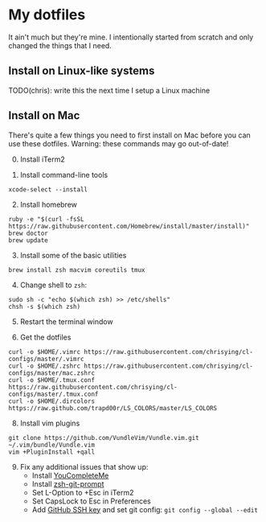 # My dotfiles

It ain't much but they're mine. I intentionally started from scratch and only
changed the things that I need.

## Install on Linux-like systems

TODO(chris): write this the next time I setup a Linux machine

## Install on Mac

There's quite a few things you need to first install on Mac before you can use
these dotfiles. Warning: these commands may go out-of-date!

0. Install iTerm2

1. Install command-line tools

```
xcode-select --install
```

2. Install homebrew

```
ruby -e "$(curl -fsSL https://raw.githubusercontent.com/Homebrew/install/master/install)"
brew doctor
brew update
```

3. Install some of the basic utilities

```
brew install zsh macvim coreutils tmux
```

4. Change shell to `zsh`:

```
sudo sh -c "echo $(which zsh) >> /etc/shells"
chsh -s $(which zsh)
```

5. Restart the terminal window

7. Get the dotfiles

```
curl -o $HOME/.vimrc https://raw.githubusercontent.com/chrisying/cl-configs/master/.vimrc 
curl -o $HOME/.zshrc https://raw.githubusercontent.com/chrisying/cl-configs/master/mac.zshrc
curl -o $HOME/.tmux.conf https://raw.githubusercontent.com/chrisying/cl-configs/master/.tmux.conf
curl -o $HOME/.dircolors https://raw.github.com/trapd00r/LS_COLORS/master/LS_COLORS
```

8. Install vim plugins

```
git clone https://github.com/VundleVim/Vundle.vim.git ~/.vim/bundle/Vundle.vim
vim +PluginInstall +qall
```

9. Fix any additional issues that show up:
    * Install [YouCompleteMe](https://github.com/ycm-core/YouCompleteMe)
    * Install [zsh-git-prompt](https://github.com/olivierverdier/zsh-git-prompt)
    * Set L-Option to +Esc in iTerm2
    * Set CapsLock to Esc in Preferences
    * Add [GitHub SSH key](https://help.github.com/en/articles/generating-a-new-ssh-key-and-adding-it-to-the-ssh-agent) and set git config: `git config --global --edit`
